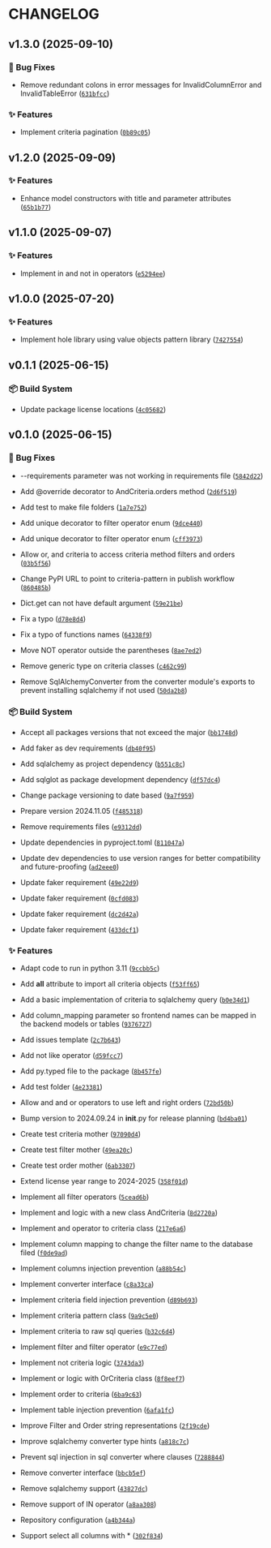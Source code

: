 # CHANGELOG

<!-- version list -->

## v1.3.0 (2025-09-10)

### 🐛 Bug Fixes

- Remove redundant colons in error messages for InvalidColumnError and InvalidTableError
  ([`631bfcc`](https://github.com/adriamontoto/criteria-pattern/commit/631bfcce1d355ed64b657a98e18cd2dc36def147))

### ✨ Features

- Implement criteria pagination
  ([`0b89c05`](https://github.com/adriamontoto/criteria-pattern/commit/0b89c057ce10b3348134f03975ff2d9cff4bc008))


## v1.2.0 (2025-09-09)

### ✨ Features

- Enhance model constructors with title and parameter attributes
  ([`65b1b77`](https://github.com/adriamontoto/criteria-pattern/commit/65b1b77f5f483d0292f73406ded5f5caebc8d24a))


## v1.1.0 (2025-09-07)

### ✨ Features

- Implement in and not in operators
  ([`e5294ee`](https://github.com/adriamontoto/criteria-pattern/commit/e5294eeffb77be81cae131b7f9dd36714279f92d))


## v1.0.0 (2025-07-20)

### ✨ Features

- Implement hole library using value objects pattern library
  ([`7427554`](https://github.com/adriamontoto/criteria-pattern/commit/7427554202bfbc6b9c08dd4b1cee209e8bc8cc9a))


## v0.1.1 (2025-06-15)

### 📦 Build System

- Update package license locations
  ([`4c05682`](https://github.com/adriamontoto/criteria-pattern/commit/4c05682394b245e8d4f3df23e2c3c3952a76066f))


## v0.1.0 (2025-06-15)

### 🐛 Bug Fixes

- --requirements parameter was not working in requirements file
  ([`5842d22`](https://github.com/adriamontoto/criteria-pattern/commit/5842d22089fbc9a7dc687a44bf27aa5614cde73d))

- Add @override decorator to AndCriteria.orders method
  ([`2d6f519`](https://github.com/adriamontoto/criteria-pattern/commit/2d6f51955c67a5f8b6a24896714e35e84a48ed66))

- Add test to make file folders
  ([`1a7e752`](https://github.com/adriamontoto/criteria-pattern/commit/1a7e7528aa3d6a8b2b181274644cf0f5792dd964))

- Add unique decorator to filter operator enum
  ([`9dce440`](https://github.com/adriamontoto/criteria-pattern/commit/9dce4402798d08b5cd50f65831e932e713bf1e01))

- Add unique decorator to filter operator enum
  ([`cff3973`](https://github.com/adriamontoto/criteria-pattern/commit/cff39738030c4ebd4c33917db31ae62504cf72b3))

- Allow or, and criteria to access criteria method filters and orders
  ([`03b5f56`](https://github.com/adriamontoto/criteria-pattern/commit/03b5f568b493aebdfe6f3c83519982f361c31022))

- Change PyPI URL to point to criteria-pattern in publish workflow
  ([`860485b`](https://github.com/adriamontoto/criteria-pattern/commit/860485b9b5f720d51085baed3b4cfa337a703e54))

- Dict.get can not have default argument
  ([`59e21be`](https://github.com/adriamontoto/criteria-pattern/commit/59e21bef169b12b229ca34602be61c00e130fb7f))

- Fix a typo
  ([`d78e8d4`](https://github.com/adriamontoto/criteria-pattern/commit/d78e8d443b2555ba7c3dedbd621e852c96c2309b))

- Fix a typo of functions names
  ([`64338f9`](https://github.com/adriamontoto/criteria-pattern/commit/64338f93f54aaba3a309c06a9efda1fdb1f779c7))

- Move NOT operator outside the parentheses
  ([`8ae7ed2`](https://github.com/adriamontoto/criteria-pattern/commit/8ae7ed22ca430fd5cf1a5164d15fb8320e623b41))

- Remove generic type on criteria classes
  ([`c462c99`](https://github.com/adriamontoto/criteria-pattern/commit/c462c9994623ee4e17a615e80436bfe54c73d8ab))

- Remove SqlAlchemyConverter from the converter module's exports to prevent installing sqlalchemy if
  not used
  ([`50da2b8`](https://github.com/adriamontoto/criteria-pattern/commit/50da2b83fed7461becd1d410b6d753bd3490b511))

### 📦 Build System

- Accept all packages versions that not exceed the major
  ([`bb1748d`](https://github.com/adriamontoto/criteria-pattern/commit/bb1748d1af809443f9af7ca2e9b140fae74c12b5))

- Add faker as dev requirements
  ([`db40f95`](https://github.com/adriamontoto/criteria-pattern/commit/db40f95b78d8fb805fd6d92a35498c20a7a2100d))

- Add sqlalchemy as project dependency
  ([`b551c8c`](https://github.com/adriamontoto/criteria-pattern/commit/b551c8cf5ef3ddc27e2d804a537dd6ccd41c366b))

- Add sqlglot as package development dependency
  ([`df57dc4`](https://github.com/adriamontoto/criteria-pattern/commit/df57dc40d09f7a227cd36f8b7dc257396193cba9))

- Change package versioning to date based
  ([`9a7f959`](https://github.com/adriamontoto/criteria-pattern/commit/9a7f95944e333affcc14656ed2f7c62d87f5376b))

- Prepare version 2024.11.05
  ([`f485318`](https://github.com/adriamontoto/criteria-pattern/commit/f485318de922835c980963e5e0efe4d14f2b7385))

- Remove requirements files
  ([`e9312dd`](https://github.com/adriamontoto/criteria-pattern/commit/e9312dd16ed183ce9823bcc1c7ff0af17cef8140))

- Update dependencies in pyproject.toml
  ([`811047a`](https://github.com/adriamontoto/criteria-pattern/commit/811047a3dc1d86b4cdd0cadc3779612dc5be5d81))

- Update dev dependencies to use version ranges for better compatibility and future-proofing
  ([`ad2eee0`](https://github.com/adriamontoto/criteria-pattern/commit/ad2eee09ddddb587a042a14b3d9c827e5198d1d5))

- Update faker requirement
  ([`49e22d9`](https://github.com/adriamontoto/criteria-pattern/commit/49e22d9af0a796130282879054d60cddcc69d4ed))

- Update faker requirement
  ([`0cfd083`](https://github.com/adriamontoto/criteria-pattern/commit/0cfd08317be72a769bf4c14e0a03c3eb6203f41d))

- Update faker requirement
  ([`dc2d42a`](https://github.com/adriamontoto/criteria-pattern/commit/dc2d42ae2bb61bd3b13abfe01299ae08b81947f4))

- Update faker requirement
  ([`433dcf1`](https://github.com/adriamontoto/criteria-pattern/commit/433dcf1528feb48536f813ababf66a17a4fc8852))

### ✨ Features

- Adapt code to run in python 3.11
  ([`9ccbb5c`](https://github.com/adriamontoto/criteria-pattern/commit/9ccbb5cd8b63b57d658659807cbced6e261c4767))

- Add __all__ attribute to import all criteria objects
  ([`f53ff65`](https://github.com/adriamontoto/criteria-pattern/commit/f53ff651c98e3462539cb7d376532fcfa6e2b752))

- Add a basic implementation of criteria to sqlalchemy query
  ([`b0e34d1`](https://github.com/adriamontoto/criteria-pattern/commit/b0e34d1ab829027c750f528d134e55cc6088cbc4))

- Add column_mapping parameter so frontend names can be mapped in the backend models or tables
  ([`9376727`](https://github.com/adriamontoto/criteria-pattern/commit/9376727935fb0f966409c9f0c8e6518dd8be106e))

- Add issues template
  ([`2c7b643`](https://github.com/adriamontoto/criteria-pattern/commit/2c7b64318964d7ba5172866791ee7ebc2780b316))

- Add not like operator
  ([`d59fcc7`](https://github.com/adriamontoto/criteria-pattern/commit/d59fcc701ec930e62b0d198029897683c92f5b58))

- Add py.typed file to the package
  ([`8b457fe`](https://github.com/adriamontoto/criteria-pattern/commit/8b457fe0b2bc02d6e066621a32da0880527a33bd))

- Add test folder
  ([`4e23381`](https://github.com/adriamontoto/criteria-pattern/commit/4e23381ba165cbcb797a1f901307415fbcbd4c63))

- Allow and and or operators to use left and right orders
  ([`72bd50b`](https://github.com/adriamontoto/criteria-pattern/commit/72bd50b00e5d2fec97f0d9a701fc74536fb71e2d))

- Bump version to 2024.09.24 in __init__.py for release planning
  ([`bd4ba01`](https://github.com/adriamontoto/criteria-pattern/commit/bd4ba0173b16eac3f16714f3a8e70414d5e78735))

- Create test criteria mother
  ([`97090d4`](https://github.com/adriamontoto/criteria-pattern/commit/97090d48e2d6993e8cf849c1e80957dae1f258c5))

- Create test filter mother
  ([`49ea20c`](https://github.com/adriamontoto/criteria-pattern/commit/49ea20c49ce47e9716c667ae74ff30d6075a0bf1))

- Create test order mother
  ([`6ab3307`](https://github.com/adriamontoto/criteria-pattern/commit/6ab3307b99bec21e655c9720badf624ea8e9ebb4))

- Extend license year range to 2024-2025
  ([`358f01d`](https://github.com/adriamontoto/criteria-pattern/commit/358f01d5b7e15985a75146248e80e4e7e6bd0051))

- Implement all filter operators
  ([`5cead6b`](https://github.com/adriamontoto/criteria-pattern/commit/5cead6be16727864c5c9555478e1cef7f52ed42c))

- Implement and logic with a new class AndCriteria
  ([`8d2720a`](https://github.com/adriamontoto/criteria-pattern/commit/8d2720af513fdc04223fc02fe4278880df6df903))

- Implement and operator to criteria class
  ([`217e6a6`](https://github.com/adriamontoto/criteria-pattern/commit/217e6a69b7c0a5681d734c0f8ba680b4e7173d87))

- Implement column mapping to change the filter name to the database filed
  ([`f0de9ad`](https://github.com/adriamontoto/criteria-pattern/commit/f0de9ad1c00b72394eb82792479eaf770b37e733))

- Implement columns injection prevention
  ([`a88b54c`](https://github.com/adriamontoto/criteria-pattern/commit/a88b54c90bdebe4da025e94d313f7a8379bb6cd5))

- Implement converter interface
  ([`c8a33ca`](https://github.com/adriamontoto/criteria-pattern/commit/c8a33cab614a234e9be082950bd7364f8531c4f5))

- Implement criteria field injection prevention
  ([`d89b693`](https://github.com/adriamontoto/criteria-pattern/commit/d89b6937e4196dda9750f94e1f739ef74066bb60))

- Implement criteria pattern class
  ([`9a9c5e0`](https://github.com/adriamontoto/criteria-pattern/commit/9a9c5e0b2a6b5b8d541c813c28703fb446f402d5))

- Implement criteria to raw sql queries
  ([`b32c6d4`](https://github.com/adriamontoto/criteria-pattern/commit/b32c6d470286c0816bec54d4122e71452aabe758))

- Implement filter and filter operator
  ([`e9c77ed`](https://github.com/adriamontoto/criteria-pattern/commit/e9c77eda96fc73346b801d58dc6c1afa4997f4f2))

- Implement not criteria logic
  ([`3743da3`](https://github.com/adriamontoto/criteria-pattern/commit/3743da3232fc804f66e2390826f92905a5763305))

- Implement or logic with OrCriteria class
  ([`8f8eef7`](https://github.com/adriamontoto/criteria-pattern/commit/8f8eef70bc3d53e35d1318e631a20e73716866af))

- Implement order to criteria
  ([`6ba9c63`](https://github.com/adriamontoto/criteria-pattern/commit/6ba9c63487ff45a8bc5a8fcc526f16ed907d568e))

- Implement table injection prevention
  ([`6afa1fc`](https://github.com/adriamontoto/criteria-pattern/commit/6afa1fcd381fc4995d0cc3ff3d09633609ced4c7))

- Improve Filter and Order string representations
  ([`2f19cde`](https://github.com/adriamontoto/criteria-pattern/commit/2f19cde9a26608ef5384d7a9f4c1c952c00e83dc))

- Improve sqlalchemy converter type hints
  ([`a818c7c`](https://github.com/adriamontoto/criteria-pattern/commit/a818c7c6800bf3937922c10b0fe405f5a97c6694))

- Prevent sql injection in sql converter where clauses
  ([`7288844`](https://github.com/adriamontoto/criteria-pattern/commit/7288844e57435c8fcc423b685cdfe51eacf59c92))

- Remove converter interface
  ([`bbcb5ef`](https://github.com/adriamontoto/criteria-pattern/commit/bbcb5efc4dd7f9ad830c8a1b432e5e49dacfc73e))

- Remove sqlalchemy support
  ([`43827dc`](https://github.com/adriamontoto/criteria-pattern/commit/43827dc24319ace2e4b6d848b1bafc2b1783fa19))

- Remove support of IN operator
  ([`a8aa308`](https://github.com/adriamontoto/criteria-pattern/commit/a8aa308497601880e77c2e3661929edc3a371584))

- Repository configuration
  ([`a4b344a`](https://github.com/adriamontoto/criteria-pattern/commit/a4b344a2ff1333296f5b7d95f496eb96b414bebc))

- Support select all columns with *
  ([`302f834`](https://github.com/adriamontoto/criteria-pattern/commit/302f83473dde205c02e1fbc47fcdc10fd6025dcb))
